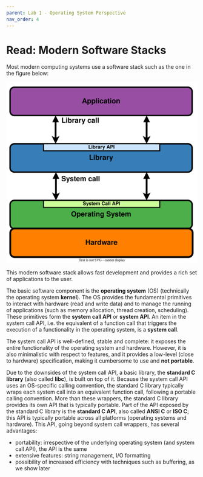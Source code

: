 ```yaml
---
parent: Lab 1 - Operating System Perspective
nav_order: 4
---
```


# Read: Modern Software Stacks

Most modern computing systems use a software stack such as the one in the figure below:

![Modern Software Stack](../../media/modern-sw-stack.svg)

This modern software stack allows fast development and provides a rich set of applications to the user.

The basic software component is the **operating system** (OS) (technically the operating system **kernel**).
The OS provides the fundamental primitives to interact with hardware (read and write data) and to manage the running of applications (such as memory allocation, thread creation, scheduling).
These primitives form the **system call API** or **system API**.
An item in the system call API, i.e. the equivalent of a function call that triggers the execution of a functionality in the operating system, is a **system call**.

The system call API is well-defined, stable and complete: it exposes the entire functionality of the operating system and hardware.
However, it is also minimalistic with respect to features, and it provides a low-level (close to hardware) specification, making it cumbersome to use and **not portable**.

Due to the downsides of the system call API, a basic library, the **standard C library** (also called **libc**), is built on top of it.
Because the system call API uses an OS-specific calling convention, the standard C library typically wraps each system call into an equivalent function call, following a portable calling convention.
More than these wrappers, the standard C library provides its own API that is typically portable.
Part of the API exposed by the standard C library is the **standard C API**, also called **ANSI C** or **ISO C**;
this API is typically portable across all platforms (operating systems and hardware).
This API, going beyond system call wrappers, has several advantages:

- portability: irrespective of the underlying operating system (and system call API), the API is the same
- extensive features: string management, I/O formatting
- possibility of increased efficiency with techniques such as buffering, as we show later
